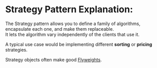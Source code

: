 # Strategy Pattern Explanation:

The Strategy pattern allows you to define a family of algorithms, </br>
encapsulate each one, and make them replaceable. </br>
It lets the algorithm vary independently of the clients that use it.</br>

A typical use case would be implementing different **sorting** or **pricing** strategies.</br>

Strategy objects often make good [Flyweights](../flyweight/flyweight.md).</br>
